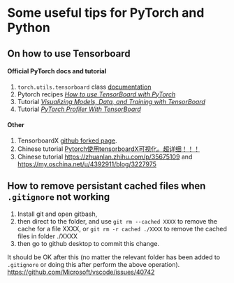 # Some useful tips for PyTorch and Python

## On how to use Tensorboard

#### Official PyTorch docs and tutorial

1. `torch.utils.tensorboard` class [documentation](https://pytorch.org/docs/stable/tensorboard.html#torch-utils-tensorboard)
2. Pytorch recipes [*How to use TensorBoard with PyTorch*](https://pytorch.org/tutorials/recipes/recipes/tensorboard_with_pytorch.html#how-to-use-tensorboard-with-pytorch)
3. Tutorial [*Visualizing Models, Data, and Training with TensorBoard*](https://pytorch.org/tutorials/intermediate/tensorboard_tutorial.html#visualizing-models-data-and-training-with-tensorboard)
4. Tutorial [*PyTorch Profiler With TensorBoard*](https://pytorch.org/tutorials/intermediate/tensorboard_profiler_tutorial.html#pytorch-profiler-with-tensorboard)

#### Other
1. TensorboardX [github forked page](https://github.com/ywang037/tensorboardX).
2. Chinese tutorial [Pytorch使用tensorboardX可视化。超详细！！！](https://www.jianshu.com/p/46eb3004beca)
3. Chinese tutorial https://zhuanlan.zhihu.com/p/35675109 and https://my.oschina.net/u/4392911/blog/3227975

## How to remove persistant cached files when `.gitignore` not working
1. Install git and open gitbash, 
2. then direct to the folder, and use `git rm --cached XXXX` to remove the cache for a file XXXX, or `git rm -r cached ./XXXX` to remove the cached files in folder ./XXXX
3. then go to github desktop to commit this change. 

It should be OK after this (no matter the relevant folder has been added to `.gitignore` or doing this after perform the above operation).
https://github.com/Microsoft/vscode/issues/40742